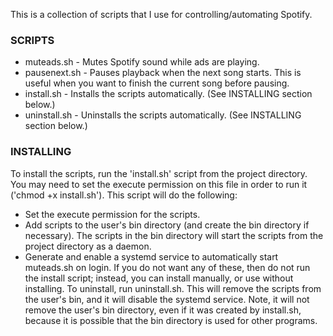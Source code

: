 This is a collection of scripts that I use for controlling/automating Spotify.

### SCRIPTS
 - muteads.sh - Mutes Spotify sound while ads are playing.
 - pausenext.sh - Pauses playback when the next song starts. This is useful when you want to finish the current song before pausing.
 - install.sh - Installs the scripts automatically. (See INSTALLING section below.)
 - uninstall.sh - Uninstalls the scripts automatically. (See INSTALLING section below.)


### INSTALLING
To install the scripts, run the 'install.sh' script from the project directory. You may need to set the execute permission on this file in order to run it ('chmod +x install.sh').
This script will do the following:
 - Set the execute permission for the scripts.
 - Add scripts to the user's bin directory (and create the bin directory if necessary). The scripts in the bin directory will start the scripts from the project directory as a daemon.
 - Generate and enable a systemd service to automatically start muteads.sh on login.
If you do not want any of these, then do not run the install script; instead, you can install manually, or use without installing.
To uninstall, run uninstall.sh. This will remove the scripts from the user's bin, and it will disable the systemd service. Note, it will not remove the user's bin directory, even if it was created by install.sh, because it is possible that the bin directory is used for other programs.
